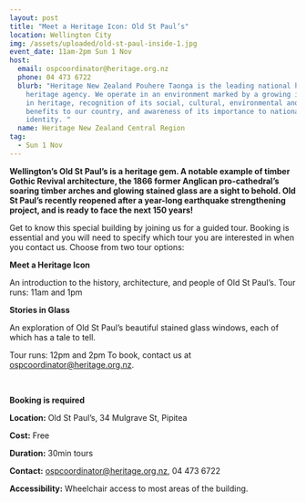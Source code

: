 ```yaml
---
layout: post
title: "Meet a Heritage Icon: Old St Paul’s"
location: Wellington City
img: /assets/uploaded/old-st-paul-inside-1.jpg
event_date: 11am-2pm Sun 1 Nov
host:
  email: ospcoordinator@heritage.org.nz
  phone: 04 473 6722
  blurb: "Heritage New Zealand Pouhere Taonga is the leading national historic
    heritage agency. We operate in an environment marked by a growing interest
    in heritage, recognition of its social, cultural, environmental and economic
    benefits to our country, and awareness of its importance to national
    identity. "
  name: Heritage New Zealand Central Region
tag:
  - Sun 1 Nov
---
```

**Wellington’s Old St Paul’s is a heritage gem. A notable example of timber Gothic Revival architecture, the 1866 former Anglican pro-cathedral’s soaring timber arches and glowing stained glass are a sight to behold. Old St Paul’s recently reopened after a year-long earthquake strengthening project, and is ready to face the next 150 years!** 

Get to know this special building by joining us for a guided tour. Booking is essential and you will need to specify which tour you are interested in when you contact us. Choose from two tour options:

**Meet a Heritage Icon** 

An introduction to the history, architecture, and people of Old St Paul’s. Tour runs: 11am and 1pm 

**Stories in Glass** 

An exploration of Old St Paul’s beautiful stained glass windows, each of which has a tale to tell. 

Tour runs: 12pm and 2pm To book, contact us at ospcoordinator@heritage.org.nz.

<br>

**Booking is required**

**Location:** Old St Paul’s, 34 Mulgrave St, Pipitea 

**Cost:** Free

**Duration:** 30min tours

**Contact:** ospcoordinator@heritage.org.nz, 04 473 6722

**Accessibility:** Wheelchair access to most areas of the building.
